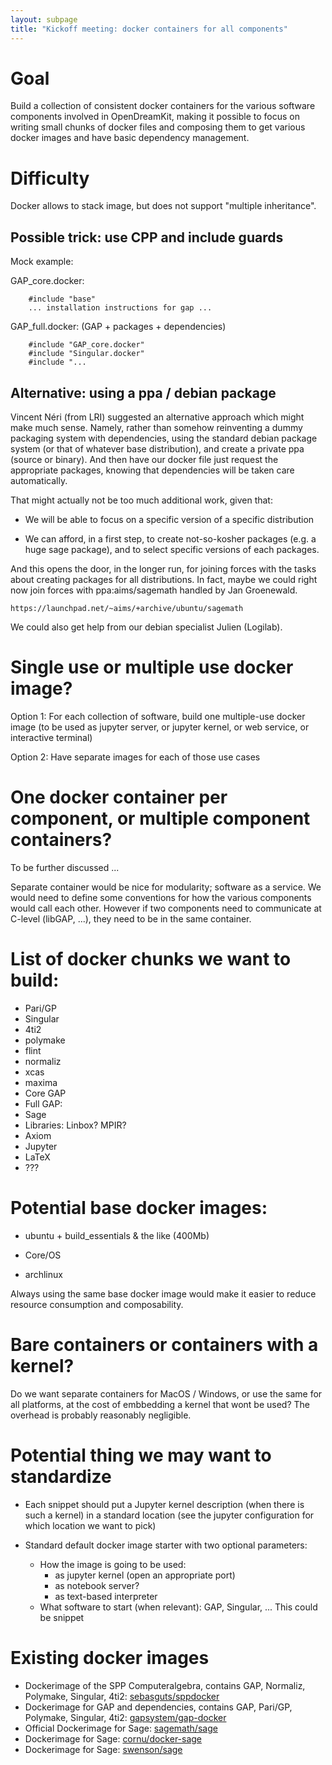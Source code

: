 ```yaml
---
layout: subpage
title: "Kickoff meeting: docker containers for all components"
---
```


# Goal

Build a collection of consistent docker containers for the various
software components involved in OpenDreamKit, making it possible to
focus on writing small chunks of docker files and composing them to
get various docker images and have basic dependency management.

# Difficulty

Docker allows to stack image, but does not support "multiple
inheritance".

## Possible trick: use CPP and include guards

Mock example:

GAP_core.docker:

        #include "base"
        ... installation instructions for gap ...

GAP_full.docker: (GAP + packages + dependencies)

        #include "GAP_core.docker"
        #include "Singular.docker"
        #include "...

## Alternative: using a ppa / debian package

Vincent Néri (from LRI) suggested an alternative approach which might
make much sense. Namely, rather than somehow reinventing a dummy
packaging system with dependencies, using the standard debian package
system (or that of whatever base distribution), and create a private
ppa (source or binary). And then have our docker file just request the
appropriate packages, knowing that dependencies will be taken care
automatically.

That might actually not be too much additional work, given that:

- We will be able to focus on a specific version of a specific
  distribution

- We can afford, in a first step, to create not-so-kosher packages
  (e.g. a huge sage package), and to select specific versions of each
  packages.

And this opens the door, in the longer run, for joining forces with
the tasks about creating packages for all distributions. In fact,
maybe we could right now join forces with ppa:aims/sagemath handled by
Jan Groenewald.

    https://launchpad.net/~aims/+archive/ubuntu/sagemath

We could also get help from our debian specialist Julien (Logilab).

# Single use or multiple use docker image?

Option 1: For each collection of software, build one multiple-use
docker image (to be used as jupyter server, or jupyter kernel, or web
service, or interactive terminal)

Option 2: Have separate images for each of those use cases

# One docker container per component, or multiple component containers?

To be further discussed ...

Separate container would be nice for modularity; software as a
service. We would need to define some conventions for how the various
components would call each other. However if two components need to
communicate at C-level (libGAP, ...), they need to be in the same
container.

# List of docker chunks we want to build:

- Pari/GP
- Singular
- 4ti2
- polymake
- flint
- normaliz
- xcas
- maxima
- Core GAP
- Full GAP:
- Sage
- Libraries: Linbox? MPIR?
- Axiom
- Jupyter
- LaTeX
- ???

# Potential base docker images:

- ubuntu + build_essentials & the like (400Mb)

- Core/OS
- archlinux

Always using the same base docker image would make it easier to reduce
resource consumption and composability.

# Bare containers or containers with a kernel?

Do we want separate containers for MacOS / Windows, or use the same
for all platforms, at the cost of embbedding a kernel that wont be
used? The overhead is probably reasonably negligible.

# Potential thing we may want to standardize

- Each snippet should put a Jupyter kernel description (when there is such a kernel) in a standard location
  (see the jupyter configuration for which location we want to pick)

- Standard default docker image starter with two optional parameters:
  - How the image is going to be used:
    - as jupyter kernel (open an appropriate port)
    - as notebook server?
    - as text-based interpreter
  - What software to start (when relevant): GAP, Singular, ...
  This could be snippet

# Existing docker images
- Dockerimage of the SPP Computeralgebra, contains GAP, Normaliz, Polymake, Singular, 4ti2: [sebasguts/sppdocker](https://hub.docker.com/r/sebasguts/sppdocker/)
- Dockerimage for GAP and dependencies, contains GAP, Pari/GP, Polymake, Singular, 4ti2: [gapsystem/gap-docker](https://hub.docker.com/r/gapsystem/gap-docker/)
- Official Dockerimage for Sage: [sagemath/sage](https://hub.docker.com/r/sagemath/sage/)
- Dockerimage for Sage: [cornu/docker-sage](https://hub.docker.com/r/cornu/docker-sage/)
- Dockerimage for Sage: [swenson/sage](https://hub.docker.com/r/swenson/sage/)
